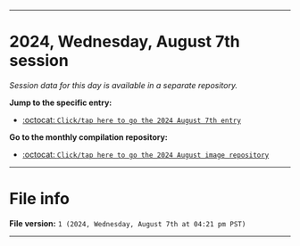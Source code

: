 
***

# 2024, Wednesday, August 7th session

_Session data for this day is available in a separate repository._

**Jump to the specific entry:**

- [:octocat: `Click/tap here to go the 2024 August 7th entry`](https://github.com/seanpm2001/SeansLifeArchive_Images_MotorWorld_CarFactory_Y2024_V8/tree/SeansLifeArchive_Images_MotorWorld_CarFactory_Y2024_V8_Main-dev/2024/08_August/07/)

**Go to the monthly compilation repository:**

- [:octocat: `Click/tap here to go the 2024 August image repository`](https://github.com/seanpm2001/SeansLifeArchive_Images_MotorWorld_CarFactory_Y2024_V8/)

***

# File info

**File version:** `1 (2024, Wednesday, August 7th at 04:21 pm PST)`

***
